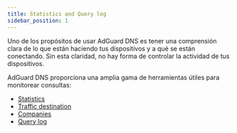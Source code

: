 ```yaml
---
title: Statistics and Query log
sidebar_position: 1
---
```


Uno de los propósitos de usar AdGuard DNS es tener una comprensión clara de lo que están haciendo tus dispositivos y a qué se están conectando. Sin esta claridad, no hay forma de controlar la actividad de tus dispositivos.

AdGuard DNS proporciona una amplia gama de herramientas útiles para monitorear consultas:

- [Statistics](/private-dns/statistics-and-log/statistics.md)
- [Traffic destination](/private-dns/statistics-and-log/traffic-destination.md)
- [Companies](/private-dns/statistics-and-log/companies.md)
- [Query log](/private-dns/statistics-and-log/query-log.md)
